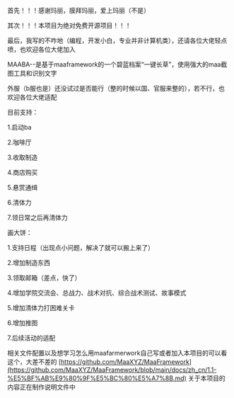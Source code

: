首先！！！感谢玛丽，膜拜玛丽，爱上玛丽（不是）

其次！！！本项目为绝对免费开源项目！！！

最后，我写的不咋地（编程，开发小白，专业并非计算机类），还请各位大佬轻点喷，也欢迎各位大佬加入

MAABA--是基于maaframework的一个碧蓝档案“一键长草”，使用强大的maa截图工具和识别文字

外服（b服也是）还没试过是否能行（整的时候以国、官服来整的），若不行，也欢迎各位大佬适配

目前支持：

1.启动ba    

2.咖啡厅   

3.收取制造   

4.商店购买   

5.悬赏通缉   

6.清体力     

7.领日常之后再清体力

画大饼：

1.支持日程（出现点小问题，解决了就可以搬上来了）

2.增加制造东西

3.领取邮箱（差点，快了）

4.增加学院交流会、总战力、战术对抗、综合战术测试、故事模式

5.增加清体力打困难关卡

6.增加推图

7.后续活动的适配

相关文件配置以及想学习怎么用maafarmerwork自己写或者加入本项目的可以看这个，大差不差的
[https://github.com/MaaXYZ/MaaFramework](https://github.com/MaaXYZ/MaaFramework/blob/main/docs/zh_cn/1.1-%E5%BF%AB%E9%80%9F%E5%BC%80%E5%A7%8B.md)
关于本项目的内容正在制作说明文件中

